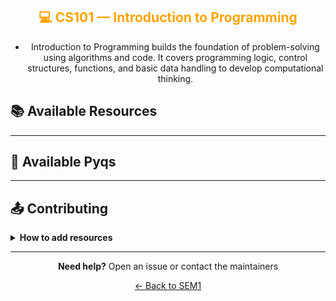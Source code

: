 <div align="center" style="color:orange">

## 💻 CS101 — Introduction to Programming

</div>

<div align="center">

- Introduction to Programming builds the foundation of problem-solving using algorithms and code. It covers programming logic, control structures, functions, and basic data handling to develop computational thinking.

</div>

## 📚 Available Resources

<div align="center">

<PDFViewer :resources="[
  { name: '1.1_CS', fileId: '1Ub9V3NhuLF1DSNFLS0BZhDt-ECPLcDyD' },
  { name: 'Assignment1', fileId: '1dQv-u3F0h7NtfiztZXVGIFZGBRXwnAmj' },
  { name: 'Assignment2', fileId: '1Lgu_dOrHDevp_tPbHXp1pZ1cz9a2ugwa' },
  { name: 'C_Assignment_3', fileId: '13vzbVV8Wlj0WJzlLKfht9auZuUwwCtyD' },
  { name: 'Computer Assignment I B.Tech. Ist Year', fileId: '1cp1kv4hhyjMuA7gzvOXTH88ZCPnaN25o' },
  { name: 'Computer Assignment II B.Tech. Ist Year CSE K', fileId: '1eVgyqcauX8j3yIySMJQ6bk6unQ1uALef' },
  { name: 'CS class Notes', fileId: '1Ohcyc5Qq05SOc2M8TGvvIVYSpvpfNa5k' },
  { name: 'cs NOTES', fileId: '102_5rFxECguZ1kCtq4mjwA2LPl42kRFF' },
  { name: 'cs_labcopy', fileId: '100iDBhXCpepLOzTPBViuoqKj1q40RGOF' },
  { name: 'cs_labcopy2', fileId: '1xgBNQZ1habcmXJhJNRepym6w6CkSBhRw' },
  { name: 'CS101 Lecture plan', fileId: '1NkIg5huXQzNliDf_JQxFbtp45AFMmw5s' },
  { name: 'ICP Lab', fileId: '18JQ5KReTufuI7NsIZEJUshHQVxQfYqjD' },
  { name: 'index.jif', fileId: '1c_ZH754X5S9wMQeW0929ETz7WDwQOoF5' },
  { name: 'lec07', fileId: '1bEzhp5KJaNRsy6hKP9HhQPZ_ZI5J68U1' },
  { name: 'lec08-conditional-while', fileId: '14ArTd9pxtCxYI7ZX6AfiWGAEg0UbpDU_' },
  { name: 'lec09-loops', fileId: '1A3WB9MswVteLswzRh7YZV0raRWQTUdfZ' },
  { name: 'Object Oriented programming', fileId: '1d7N1Hr4Cks3ObN41xm0NSSXcZbEDeiZD' },
  { name: 'Assignment 01 || 2023', fileId: '1InCqja4o9DO5gI7xEheECxo5w8Icwm5i'},
  { name: 'Assignment 02 || 2023', fileId: '1IwF12nZH-HWAz26DEmd9Qo2h4cLSN6Hd'},
  { name: 'Assignment 03 || 2023', fileId: '1IwUvPlQVKMBlW3O-WTYVwHsH3w-XzVDi'},
  { name: 'C Complete Notes || Code With Harry', fileId: '1DCKGLO74mFUJx4IU56SXk9XUPNBjnmcP'},
  { name: 'Tutorial 01 || 2023', fileId: '1IwLJyfEvYtXJnj_LoAANGnOjugojpLH-'},
  { name: 'C Notes || 2023', fileId: '1IxIxiA3I4_eAmHJtsWOIOe73xWb2-Tra'},
  { name: 'Lecture Plannar C', fileId: '1jmtsgLSiGtXm73Wk3ZuIyV4PXC8xyBOK'},
]" />

</div>

---

## 📑 Available Pyqs

<div align="center">

</div>

---

## 📤 Contributing

<details>
<summary><b>How to add resources</b></summary>

### Option A: Upload PDFs

```
CE102/
├── CE102_Mid_2024.pdf
├── CE102_End_2023.pdf
└── CE102_Notes_TopicX.pdf
```

### Option B: Add Drive Links (Recommended)

Add your Google Drive share link to the table above following the existing format.

**📝 Naming Convention**

- For exams: `CE102_Mid_YYYY.pdf` or `CE102_End_YYYY.pdf`
- For notes: `CE102_Lecture#_Topic.pdf`
- For assignments: `CE102_Assignment#_YYYY.pdf`

> 💡 **Important:** Only add files you have permission to share

</details>

---

<div align="center">

**Need help?** Open an issue or contact the maintainers

[← Back to SEM1](../)

</div>
